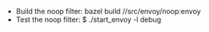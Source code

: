 * Build the noop filter:
bazel build //src/envoy/noop:envoy
* Test the noop filter:
$ ./start_envoy -l debug

